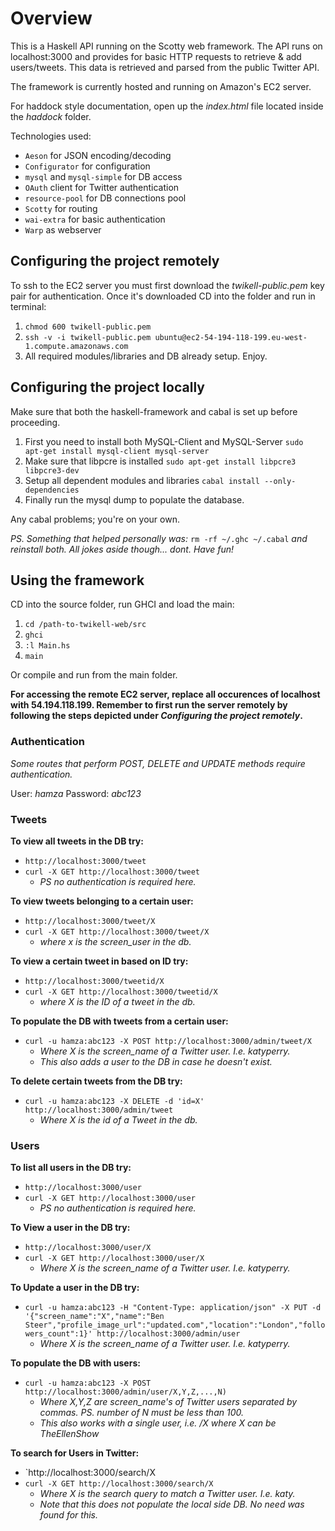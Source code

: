 # Overview

This is a Haskell API running on the Scotty web framework. The API runs on localhost:3000 and provides for basic HTTP requests to retrieve & add users/tweets. This data is retrieved and parsed from the public Twitter API.

The framework is currently hosted and running on Amazon's EC2 server.

For haddock style documentation, open up the *index.html* file located inside the *haddock* folder.

Technologies used:

* `Aeson` for JSON encoding/decoding
* `Configurator` for configuration
* `mysql` and `mysql-simple` for DB access
* `OAuth` client for Twitter authentication
* `resource-pool` for DB connections pool
* `Scotty` for routing
* `wai-extra` for basic authentication
* `Warp` as webserver

## Configuring the project remotely

To ssh to the EC2 server you must first download the *twikell-public.pem* key pair for authentication. Once it's downloaded CD into the folder and run in terminal:

1. `chmod 600 twikell-public.pem`
2. `ssh -v -i twikell-public.pem ubuntu@ec2-54-194-118-199.eu-west-1.compute.amazonaws.com`
3. All required modules/libraries and DB already setup. Enjoy.

## Configuring the project locally

Make sure that both the haskell-framework and cabal is set up
before proceeding.

1. First you need to install both MySQL-Client and MySQL-Server
  `sudo apt-get install mysql-client mysql-server`
2. Make sure that libpcre is installed
  `sudo apt-get install libpcre3 libpcre3-dev`
3. Setup all dependent modules and libraries
  `cabal install --only-dependencies`
4. Finally run the mysql dump to populate the database.

Any cabal problems; you're on your own.

*PS. Something that helped personally was:* `rm -rf ~/.ghc ~/.cabal` *and reinstall both. All jokes aside though... dont. Have fun!*

## Using the framework

CD into the source folder, run GHCI and load the main:

1. `cd /path-to-twikell-web/src`
2. `ghci`
3. `:l Main.hs` 
4. `main`

Or compile and run from the main folder.

**For accessing the remote EC2 server, replace all occurences of localhost with 54.194.118.199. Remember to first run the server remotely by following the steps depicted under *Configuring the project remotely*.**

### Authentication

*Some routes that perform POST, DELETE and UPDATE methods require authentication.*

User: *hamza*
Password: *abc123*

### Tweets

**To view all tweets in the DB try:**
- `http://localhost:3000/tweet`
- `curl -X GET http://localhost:3000/tweet`
  - *PS no authentication is required here.*

**To view tweets belonging to a certain user:**
- `http://localhost:3000/tweet/X`
- `curl -X GET http://localhost:3000/tweet/X`
  - *where x is the screen_user in the db.*

**To view a certain tweet in based on ID try:**
- `http://localhost:3000/tweetid/X`
- `curl -X GET http://localhost:3000/tweetid/X`
  - *where X is the ID of a tweet in the db.*

**To populate the DB with tweets from a certain user:**
- `curl -u hamza:abc123 -X POST http://localhost:3000/admin/tweet/X`
  - *Where X is the screen_name of a Twitter user. I.e. katyperry.*
  - *This also adds a user to the DB in case he doesn't exist.*

**To delete certain tweets from the DB try:**
- `curl -u hamza:abc123 -X DELETE -d 'id=X' http://localhost:3000/admin/tweet`
  - *Where X is the id of a Tweet in the db.*

### Users

**To list all users in the DB try:**
- `http://localhost:3000/user`
- `curl -X GET http://localhost:3000/user`
  - *PS no authentication is required here.*

**To View a user in the DB try:**
- `http://localhost:3000/user/X`
- `curl -X GET http://localhost:3000/user/X` 
  - *Where X is the screen_name of a Twitter user. I.e. katyperry.*

**To Update a user in the DB try:**
- `curl -u hamza:abc123 -H "Content-Type: application/json" -X PUT -d '{"screen_name":"X","name":"Ben Steer","profile_image_url":"updated.com","location":"London","followers_count":1}' http://localhost:3000/admin/user`
  - *Where X is the screen_name of a Twitter user. I.e. katyperry.*

**To populate the DB with users:**
- `curl -u hamza:abc123 -X POST http://localhost:3000/admin/user/X,Y,Z,...,N)`
  - *Where X,Y,Z are screen_name's of Twitter users separated by commas. PS. number of N must be less than 100.*
  - *This also works with a single user, i.e. /X where X can be TheEllenShow*

**To search for Users in Twitter:**
- `http://localhost:3000/search/X
- `curl -X GET http://localhost:3000/search/X`
  - *Where X is the search query to match a Twitter user. I.e. katy.*
  - *Note that this does not populate the local side DB. No need was found for this.*

